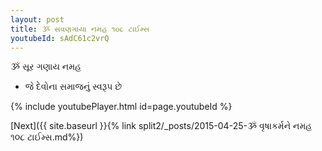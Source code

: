 ```yaml
---
layout: post
title: ૐ સવણગાયા નમહ ૧૦૮ ટાઈમ્સ
youtubeId: sAdC61c2vrQ
---
```

 
 
 ૐ સૂર ગણાય નમહ  
 
 -  જે દેવોના સમાજનું સ્વરૂપ છે 
 
  
 
  
 
 
 
 
 
 


{% include youtubePlayer.html id=page.youtubeId %}
 
[Next]({{ site.baseurl }}{% link  split2/_posts/2015-04-25-ૐ વૃષાકર્મને નમહ ૧૦૮ ટાઈમ્સ.md%})
 
